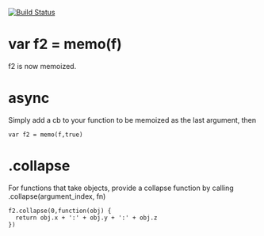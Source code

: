 [![Build Status](https://travis-ci.org/rook2pawn/node-memoizer.svg?branch=master)](https://travis-ci.org/rook2pawn/node-memoizer)

var f2 = memo(f)
================

f2 is now memoized.


async
=====

Simply add a cb to your function to be memoized as the last argument, then

    var f2 = memo(f,true)


.collapse
=========
For functions that take objects, provide a collapse function
by calling .collapse(argument_index, fn)

    f2.collapse(0,function(obj) {
      return obj.x + ':' + obj.y + ':' + obj.z
    })
